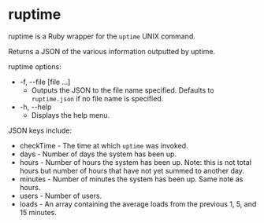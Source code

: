# ruptime

ruptime is a Ruby wrapper for the `uptime` UNIX command.

Returns a JSON of the various information outputted by uptime.

ruptime options:
 - -f, --file [file ...]
   * Outputs the JSON to the file name specified. Defaults to `ruptime.json` if no file name is specified.
 - -h, --help
   * Displays the help menu.

JSON keys include:
 - checkTime - The time at which `uptime` was invoked.
 - days - Number of days the system has been up.
 - hours - Number of hours the system has been up. Note: this is not total hours but number of hours that have not yet summed to another day.
 - minutes - Number of minutes the system has been up. Same note as hours.
 - users - Number of users.
 - loads - An array containing the average loads from the previous 1, 5, and 15 minutes.
